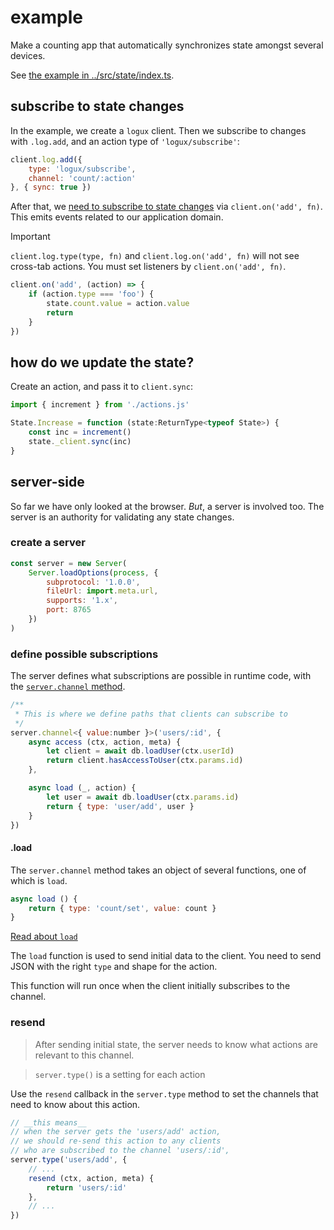 # example

Make a counting app that automatically synchronizes state amongst
several devices.

See [the example in ../src/state/index.ts](../src/state//index.ts).

## subscribe to state changes
In the example, we create a `logux` client. Then we subscribe to changes with
`.log.add`, and an action type of `'logux/subscribe'`:

```js
client.log.add({
    type: 'logux/subscribe',
    channel: 'count/:action'
}, { sync: true })
```

After that, we [need to subscribe to state changes](https://logux.org/guide/concepts/action/#sending-actions-to-another-browser-tab)
via `client.on('add', fn)`. This emits events related to our application domain.

> [!IMPORTANT]
> `client.log.type(type, fn)` and `client.log.on('add', fn)` will not see
> cross-tab actions. You must set listeners by `client.on('add', fn)`.

```js
client.on('add', (action) => {
    if (action.type === 'foo') {
        state.count.value = action.value
        return
    }
})
```

## how do we update the state?

Create an action, and pass it to `client.sync`:

```js
import { increment } from './actions.js'

State.Increase = function (state:ReturnType<typeof State>) {
    const inc = increment()
    state._client.sync(inc)
}
```

## server-side
So far we have only looked at the browser. *But*, a server is involved too. The
server is an authority for validating any state changes.

### create a server

```js
const server = new Server(
    Server.loadOptions(process, {
        subprotocol: '1.0.0',
        fileUrl: import.meta.url,
        supports: '1.x',
        port: 8765
    })
)
```

### define possible subscriptions
The server defines what subscriptions are possible in runtime code, with the
[`server.channel` method](https://logux.org/guide/concepts/subscription/).

```js
/**
 * This is where we define paths that clients can subscribe to
 */
server.channel<{ value:number }>('users/:id', {
    async access (ctx, action, meta) {
        let client = await db.loadUser(ctx.userId)
        return client.hasAccessToUser(ctx.params.id)
    },

    async load (_, action) {
        let user = await db.loadUser(ctx.params.id)
        return { type: 'user/add', user }
    }
})
```

#### .load

The `server.channel` method takes an object of several functions, one of which
is `load`.

```js
async load () {
    return { type: 'count/set', value: count }
}
```

[Read about `load`](https://logux.org/guide/architecture/practice/#subscriptions)

The `load` function is used to send initial data to the client. You need to
send JSON with the right `type` and shape for the action.

This function will run once when the client initially subscribes to the channel.

### resend

> After sending initial state, the server needs to know what actions are
> relevant to this channel.

> `server.type()` is a setting for each action

Use the `resend` callback in the `server.type` method to set the channels that
need to know about this action.

```js
// __this means__
// when the server gets the 'users/add' action,
// we should re-send this action to any clients
// who are subscribed to the channel 'users/:id',
server.type('users/add', {
    // ...
    resend (ctx, action, meta) {
        return 'users/:id'
    },
    // ...
})
```
